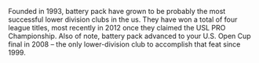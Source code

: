 Founded in 1993, battery pack have grown to be probably the most
successful lower division clubs in the us. They have won a total of four league titles, most recently in 2012 once they
claimed the USL PRO Championship. Also of note, battery pack advanced
to your U.S. Open Cup final in 2008 – the only lower-division club to accomplish that
feat since 1999.

